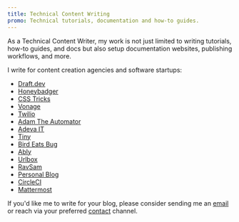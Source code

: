 ```yaml
---
title: Technical Content Writing
promo: Technical tutorials, documentation and how-to guides.
---
```


As a Technical Content Writer, my work is not just limited to writing tutorials, how-to guides, and docs but also setup documentation websites, publishing workflows, and more.

I write for content creation agencies and software startups:

- [Draft.dev](https://portal.draft.dev/writers/recOSkTiusRbTLCrx)
- [Honeybadger](https://www.honeybadger.io/blog/python-logging/)
- [CSS Tricks](https://css-tricks.com/author/ravgeetdhillon)
- [Vonage](https://learn.vonage.com/authors/ravgeet-dhillon/)
- [Twilio](https://www.twilio.com/blog/author/ravgeet_dhillon)
- [Adam The Automator](https://adamtheautomator.com/author/ravgeet-dhillon/)
- [Adeva IT](https://adevait.com/author/ravgeet-dhillon)
- [Tiny](https://www.tiny.cloud/blog/author/ravgeet-dhillon/)
- [Bird Eats Bug](https://birdeatsbug.com/authors/ravgeet-dhillon)
- [Ably](https://ably.com/blog/author/ravgeet-dhillon)
- [Urlbox](https://www.urlbox.io/website-screenshots-python)
- [RavSam](https://www.ravsam.in/blog/)
- [Personal Blog](https://www.ravgeet.in/blog)
- [CircleCI](https://circleci.com/blog/deploy-nuxt3-app-to-netlify/)
- [Mattermost](https://mattermost.com/blog/author/ravgeet-dhillon/)
<!-- - Strapi
- Yext
- Airplane -->

If you'd like me to write for your blog, please consider sending me an [email](mailto:ravgeetdhillon@gmail.com) or reach via your preferred [contact](/contact) channel.
